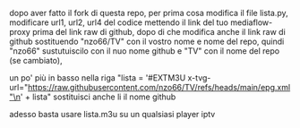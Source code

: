 dopo aver fatto il fork di questa repo,
per prima cosa modifica il file lista.py,
modificare url1, url2, url4 del codice 
mettendo il link del tuo mediaflow-proxy
prima del link raw di github, dopo di che 
modifica anche il link raw di github sostituendo 
"nzo66/TV" con il vostro nome e nome del repo,
quindi "nzo66" sustutuiscilo con il nuo nome github
e "TV" con il nome del repo (se cambiato),

un po' più in basso nella riga "lista = '#EXTM3U x-tvg-url="https://raw.githubusercontent.com/nzo66/TV/refs/heads/main/epg.xml"\n' + lista"
sostituisci anche li il nome github


adesso basta usare lista.m3u su un qualsiasi player iptv
